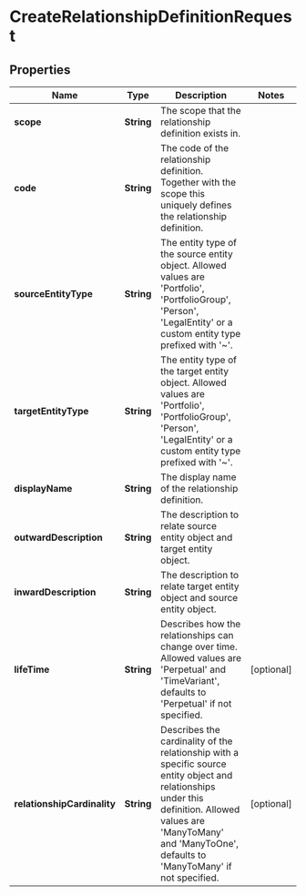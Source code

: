 

# CreateRelationshipDefinitionRequest


## Properties

| Name | Type | Description | Notes |
|------------ | ------------- | ------------- | -------------|
|**scope** | **String** | The scope that the relationship definition exists in. |  |
|**code** | **String** | The code of the relationship definition. Together with the scope this uniquely defines the relationship definition. |  |
|**sourceEntityType** | **String** | The entity type of the source entity object. Allowed values are &#39;Portfolio&#39;, &#39;PortfolioGroup&#39;, &#39;Person&#39;, &#39;LegalEntity&#39; or a custom entity type prefixed with &#39;~&#39;. |  |
|**targetEntityType** | **String** | The entity type of the target entity object. Allowed values are &#39;Portfolio&#39;, &#39;PortfolioGroup&#39;, &#39;Person&#39;, &#39;LegalEntity&#39; or a custom entity type prefixed with &#39;~&#39;. |  |
|**displayName** | **String** | The display name of the relationship definition. |  |
|**outwardDescription** | **String** | The description to relate source entity object and target entity object. |  |
|**inwardDescription** | **String** | The description to relate target entity object and source entity object. |  |
|**lifeTime** | **String** | Describes how the relationships can change over time. Allowed values are &#39;Perpetual&#39; and &#39;TimeVariant&#39;, defaults to &#39;Perpetual&#39; if not specified. |  [optional] |
|**relationshipCardinality** | **String** | Describes the cardinality of the relationship with a specific source entity object and relationships under this definition. Allowed values are &#39;ManyToMany&#39; and &#39;ManyToOne&#39;, defaults to &#39;ManyToMany&#39; if not specified. |  [optional] |



